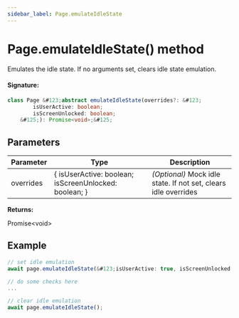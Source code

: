 ```yaml
---
sidebar_label: Page.emulateIdleState
---
```


# Page.emulateIdleState() method

Emulates the idle state. If no arguments set, clears idle state emulation.

#### Signature:

```typescript
class Page &#123;abstract emulateIdleState(overrides?: &#123;
        isUserActive: boolean;
        isScreenUnlocked: boolean;
    &#125;): Promise<void>;&#125;
```

## Parameters

| Parameter | Type                                                            | Description                                                     |
| --------- | --------------------------------------------------------------- | --------------------------------------------------------------- |
| overrides | &#123; isUserActive: boolean; isScreenUnlocked: boolean; &#125; | _(Optional)_ Mock idle state. If not set, clears idle overrides |

**Returns:**

Promise&lt;void&gt;

## Example

```ts
// set idle emulation
await page.emulateIdleState(&#123;isUserActive: true, isScreenUnlocked: false&#125;);

// do some checks here
...

// clear idle emulation
await page.emulateIdleState();
```
